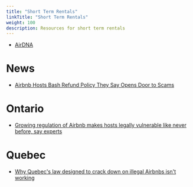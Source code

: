```yaml
---
title: "Short Term Rentals"
linkTitle: "Short Term Rentals"
weight: 100
description: Resources for short term rentals
---
```


* [AirDNA](https://www.airdna.co)

# News

* [Airbnb Hosts Bash Refund Policy They Say Opens Door to Scams](https://www.bnnbloomberg.ca/airbnb-hosts-bash-refund-policy-they-say-opens-door-to-scams-1.1750015)

# Ontario

* [Growing regulation of Airbnb makes hosts legally vulnerable like never before, say experts](https://www.cbc.ca/news/canada/london/airbnb-ontario-hosting-lawyer-1.6431779)

# Quebec

* [Why Quebec's law designed to crack down on illegal Airbnbs isn't working](https://www.cbc.ca/news/canada/montreal/quebec-airbnb-crackdown-not-working-1.6439867)
